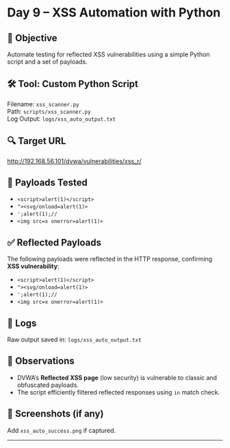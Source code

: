 # Day 9 – XSS Automation with Python

## 🎯 Objective
Automate testing for reflected XSS vulnerabilities using a simple Python script and a set of payloads.

## 🛠️ Tool: Custom Python Script
Filename: `xss_scanner.py`  
Path: `scripts/xss_scanner.py`  
Log Output: `logs/xss_auto_output.txt`

## 🔍 Target URL
http://192.168.56.101/dvwa/vulnerabilities/xss_r/


## 📜 Payloads Tested
- `<script>alert(1)</script>`
- `"><svg/onload=alert(1)>`
- `';alert(1);//`
- `<img src=x onerror=alert(1)>`

## ✅ Reflected Payloads
The following payloads were reflected in the HTTP response, confirming **XSS vulnerability**:
- `<script>alert(1)</script>`
- `"><svg/onload=alert(1)>`
- `';alert(1);//`
- `<img src=x onerror=alert(1)>`

## 📁 Logs
Raw output saved in: `logs/xss_auto_output.txt`

## 🧠 Observations
- DVWA’s **Reflected XSS page** (low security) is vulnerable to classic and obfuscated payloads.
- The script efficiently filtered reflected responses using `in` match check.

## 📸 Screenshots (if any)
Add `xss_auto_success.png` if captured.

---
